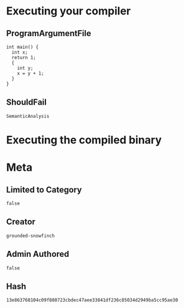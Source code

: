 # Executing your compiler

## ProgramArgumentFile

```
int main() {
  int x;
  return 1;
  {
    int y;
    x = y + 1;
  }
}
```

## ShouldFail

```
SemanticAnalysis
```

# Executing the compiled binary

# Meta

## Limited to Category

```
false
```

## Creator

```
grounded-snowfinch
```

## Admin Authored

```
false
```

## Hash

```
13e863768104c09f880723cbdec47aee33841df236c85034d2949ba5cc95ae30
```
